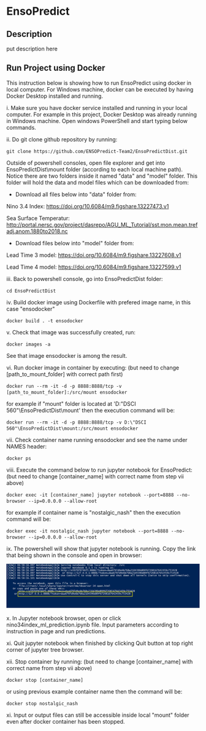 # EnsoPredict
## Description
put description here


## Run Project using Docker

This instruction below is showing how to run EnsoPredict using docker in local computer. For Windows machine, docker can be executed by having Docker Desktop installed and running. 


i. Make sure you have docker service installed and running in your local computer. For example in this project, Docker Desktop was already running in Windows machine. Open windows PowerShell and start typing below commands.


ii. Do git clone github repository by running: 

```
git clone https://github.com/ENSOPredict-Team2/EnsoPredictDist.git
```

Outside of powershell consoles, open file explorer and get into EnsoPredictDist\mount folder (according to each local machine path). Notice there are two folders inside it named "data" and "model" folder. This folder will hold the data and model files which can be downloaded from:

- Download all files below into "data" folder from: 

Nino 3.4 Index: https://doi.org/10.6084/m9.figshare.13227473.v1

Sea Surface Temperatur: http://portal.nersc.gov/project/dasrepo/AGU_ML_Tutorial/sst.mon.mean.trefadj.anom.1880to2018.nc

- Download files below into "model" folder from: 

Lead Time 3 model: https://doi.org/10.6084/m9.figshare.13227608.v1 

Lead Time 4 model: https://doi.org/10.6084/m9.figshare.13227599.v1 



iii. Back to powershell console, go into EnsoPredictDist folder:

```
cd EnsoPredictDist
```


iv. Build docker image using Dockerfile with prefered image name, in this case "ensodocker"

```
docker build . -t ensodocker
```


v. Check that image was successfully created, run:
 
```
docker images -a
``` 

See that image ensodocker is among the result.


vi. Run docker image in container by executing: (but need to change [path_to_mount_folder] with correct path first)

```
docker run --rm -it -d -p 8888:8888/tcp -v [path_to_mount_folder]:/src/mount ensodocker
```

for example if "mount" folder is located at 'D:\"DSCI 560"\EnsoPredictDist\mount' then the execution command will be:

```
docker run --rm -it -d -p 8888:8888/tcp -v D:\"DSCI 560"\EnsoPredictDist\mount:/src/mount ensodocker
```


vii. Check container name running ensodocker and see the name under NAMES header:

```
docker ps
```


viii. Execute the command below to run jupyter notebook for EnsoPredict: (but need to change [container_name] with correct name from step vii above)

```
docker exec -it [container_name] jupyter notebook --port=8888 --no-browser --ip=0.0.0.0 --allow-root
```

for example if container name is "nostalgic_nash" then the execution command will be:

```
docker exec -it nostalgic_nash jupyter notebook --port=8888 --no-browser --ip=0.0.0.0 --allow-root
```


ix. The powershell will show that jupyter notebook is running. Copy the link that being shown in the console and open in browser:

<img src="jupyter.jpg"/>


x. In Jupyter notebook browser, open or click nino34index_ml_prediction.ipynb file. Input parameters according to instruction in page and run predictions.


xi. Quit jupyter notebook when finished by clicking Quit button at top right corner of jupyter tree browser.


xii. Stop container by running: (but need to change [container_name] with correct name from step vii above)

```
docker stop [container_name]
```

or using previous example container name then the command will be:

```
docker stop nostalgic_nash
```


xi. Input or output files can still be accessible inside local "mount" folder even after docker container has been stopped.


